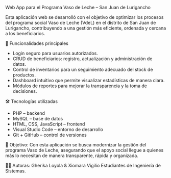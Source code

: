 Web App para el Programa Vaso de Leche – San Juan de Lurigancho 

Esta aplicación web se desarrolló con el objetivo de optimizar los procesos del programa social Vaso de Leche (VdeL) en el distrito de San Juan de Lurigancho, 
contribuyendo a una gestión más eficiente, ordenada y cercana a los beneficiarios.

🚀 Funcionalidades principales
- Login seguro para usuarios autorizados.
- CRUD de beneficiarios: registro, actualización y administración de datos.
- Control de inventarios para un seguimiento adecuado del stock de productos.
- Dashboard intuitivo que permite visualizar estadísticas de manera clara.
- Módulos de reportes para mejorar la transparencia y la toma de decisiones.

🛠️ Tecnologías utilizadas
- PHP – backend
- MySQL – base de datos
- HTML, CSS, JavaScript – frontend
- Visual Studio Code – entorno de desarrollo
- Git + GitHub – control de versiones

🎯 Objetivo: 
Con esta aplicación se busca modernizar la gestión del programa Vaso de Leche, asegurando que el apoyo social 
llegue a quienes más lo necesitan de manera transparente, rápida y organizada.

👩‍💻 Autoras: 
Gherika Loyola & Xiomara Vigilio 
Estudiantes de Ingeniería de Sistemas.
